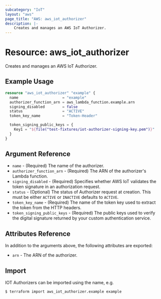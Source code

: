 ```yaml
---
subcategory: "IoT"
layout: "aws"
page_title: "AWS: aws_iot_authorizer"
description: |-
    Creates and manages an AWS IoT Authorizer.
---
```


# Resource: aws_iot_authorizer

Creates and manages an AWS IoT Authorizer.

## Example Usage

```terraform
resource "aws_iot_authorizer" "example" {
  name                    = "example"
  authorizer_function_arn = aws_lambda_function.example.arn
  signing_disabled        = false
  status                  = "ACTIVE"
  token_key_name          = "Token-Header"

  token_signing_public_keys = {
    Key1 = "${file("test-fixtures/iot-authorizer-signing-key.pem")}"
  }
}
```

## Argument Reference

* `name` - (Required) The name of the authorizer.
* `authorizer_function_arn` - (Required) The ARN of the authorizer's Lambda function.
* `signing_disabled` - (Required) Specifies whether AWS IoT validates the token signature in an authorization request.
* `status` - (Optional) The status of Authorizer request at creation. This must be either `ACTIVE` or `INACTIVE` defaults to `ACTIVE`.
* `token_key_name` - (Required) The name of the token key used to extract the token from the HTTP headers.
* `token_signing_public_keys` - (Required) The public keys used to verify the digital signature returned by your custom authentication service.

## Attributes Reference

In addition to the arguments above, the following attributes are exported:

* `arn` - The ARN of the authorizer.

## Import

IOT Authorizers can be imported using the name, e.g.

```
$ terraform import aws_iot_authorizer.example example
```
